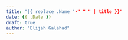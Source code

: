 ```yaml
---
title: "{{ replace .Name "-" " " | title }}"
date: {{ .Date }}
draft: true
author: "Elijah Galahad"
---
```


